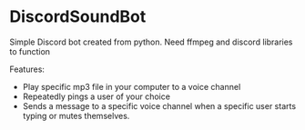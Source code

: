 # DiscordSoundBot
Simple Discord bot created from python.
Need ffmpeg and discord libraries to function

Features:
- Play specific mp3 file in your computer to a voice channel
- Repeatedly pings a user of your choice
- Sends a message to a specific voice channel when a specific user starts typing or mutes themselves.
